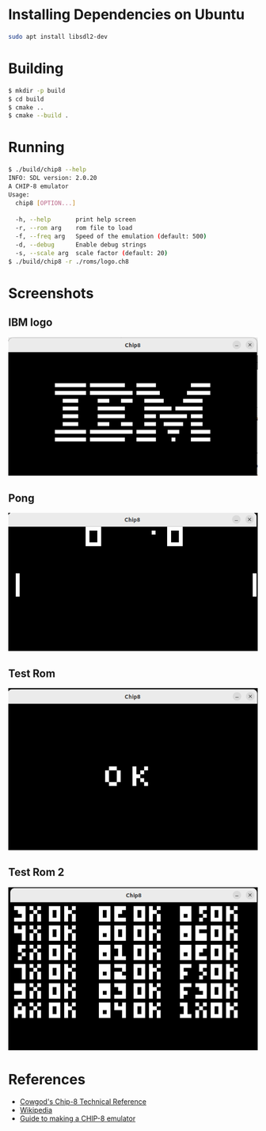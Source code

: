 # Installing Dependencies on Ubuntu
``` bash
sudo apt install libsdl2-dev
```
# Building
``` bash
$ mkdir -p build
$ cd build
$ cmake ..
$ cmake --build .
```

# Running
``` bash
$ ./build/chip8 --help
INFO: SDL version: 2.0.20
A CHIP-8 emulator
Usage:
  chip8 [OPTION...]

  -h, --help       print help screen
  -r, --rom arg    rom file to load
  -f, --freq arg   Speed of the emulation (default: 500)
  -d, --debug      Enable debug strings
  -s, --scale arg  scale factor (default: 20)
$ ./build/chip8 -r ./roms/logo.ch8
```

# Screenshots
## IBM logo
![Screenshot](./images/Ibm-logo.png)

## Pong
![Screenshot](./images/pong.png)

## Test Rom 
![Screenshot](./images/test2.png)

## Test Rom 2
![Screenshot](./images/test.png)

# References
* [Cowgod's Chip-8 Technical Reference](http://devernay.free.fr/hacks/chip8/C8TECH10.HTM)
* [Wikipedia](https://en.wikipedia.org/wiki/CHIP-8)
* [Guide to making a CHIP-8 emulator](https://tobiasvl.github.io/blog/write-a-chip-8-emulator/)